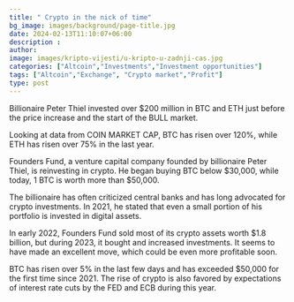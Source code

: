```yaml
---
title: " Crypto in the nick of time"
bg_image: images/background/page-title.jpg
date: 2024-02-13T11:10:07+06:00
description : 
author: 
image: images/kripto-vijesti/u-kripto-u-zadnji-cas.jpg
categories: ["Altcoin","Investments","Investment opportunities"]
tags: ["Altcoin","Exchange", "Crypto market","Profit"]
type: post
---
```


Billionaire Peter Thiel invested over $200 million in BTC and ETH just before the price increase and the start of the BULL market.

Looking at data from COIN MARKET CAP, BTC has risen over 120%, while ETH has risen over 75% in the last year.

Founders Fund, a venture capital company founded by billionaire Peter Thiel, is reinvesting in crypto. He began buying BTC below $30,000, while today, 1 BTC is worth more than $50,000.

The billionaire has often criticized central banks and has long advocated for crypto investments. In 2021, he stated that even a small portion of his portfolio is invested in digital assets.

In early 2022, Founders Fund sold most of its crypto assets worth $1.8 billion, but during 2023, it bought and increased investments. It seems to have made an excellent move, which could be even more profitable soon.

BTC has risen over 5% in the last few days and has exceeded $50,000 for the first time since 2021.
The rise of crypto is also favored by expectations of interest rate cuts by the FED and ECB during this year.





